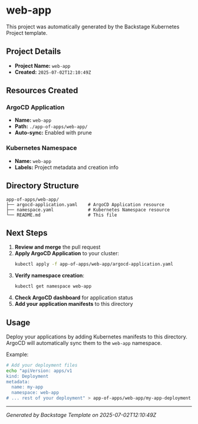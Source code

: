 # web-app

This project was automatically generated by the Backstage Kubernetes Project template.

## Project Details

- **Project Name:** `web-app`
- **Created:** `2025-07-02T12:10:49Z`

## Resources Created

### ArgoCD Application
- **Name:** `web-app`
- **Path:** `./app-of-apps/web-app/`
- **Auto-sync:** Enabled with prune

### Kubernetes Namespace
- **Name:** `web-app`
- **Labels:** Project metadata and creation info

## Directory Structure

```
app-of-apps/web-app/
├── argocd-application.yaml    # ArgoCD Application resource
├── namespace.yaml             # Kubernetes Namespace resource
└── README.md                  # This file
```

## Next Steps

1. **Review and merge** the pull request
2. **Apply ArgoCD Application** to your cluster:
   ```bash
   kubectl apply -f app-of-apps/web-app/argocd-application.yaml
   ```
3. **Verify namespace creation**:
   ```bash
   kubectl get namespace web-app
   ```
4. **Check ArgoCD dashboard** for application status
5. **Add your application manifests** to this directory

## Usage

Deploy your applications by adding Kubernetes manifests to this directory. ArgoCD will automatically sync them to the `web-app` namespace.

Example:
```bash
# Add your deployment files
echo "apiVersion: apps/v1
kind: Deployment
metadata:
  name: my-app
  namespace: web-app
# ... rest of your deployment" > app-of-apps/web-app/my-app-deployment.yaml
```

---

*Generated by Backstage Template on 2025-07-02T12:10:49Z*
